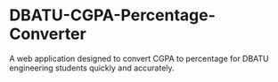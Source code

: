 # DBATU-CGPA-Percentage-Converter
A web application designed to convert CGPA to percentage for DBATU engineering students quickly and accurately.
